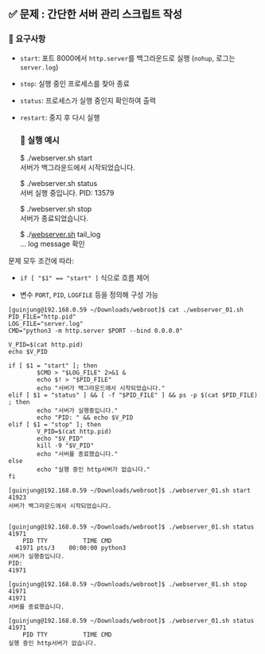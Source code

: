 ## **✅ 문제 : 간단한 서버 관리 스크립트 작성**

### **🔧 요구사항**

* `start`: 포트 8000에서 `http.server`를 백그라운드로 실행 (`nohup`, 로그는 `server.log`)

* `stop`: 실행 중인 프로세스를 찾아 종료

* `status`: 프로세스가 실행 중인지 확인하여 출력

* `restart`: 중지 후 다시 실행

  ### **🎯 실행 예시**

  $ ./webserver.sh start  
  서버가 백그라운드에서 시작되었습니다.  
    
  $ ./webserver.sh status  
  서버 실행 중입니다. PID: 13579  
    
  $ ./webserver.sh stop  
  서버가 종료되었습니다.  
    
  $ ./[webserver.sh](http://webserver.sh) tail\_log  
  … log message 확인


문제 모두 조건에 따라:

* `if [ "$1" == "start" ]` 식으로 흐름 제어

* 변수 `PORT`, `PID`, `LOGFILE` 등을 정의해 구성 가능


```
[guinjung@192.168.0.59 ~/Downloads/webroot]$ cat ./webserver_01.sh
PID_FILE="http.pid"
LOG_FILE="server.log"
CMD="python3 -m http.server $PORT --bind 0.0.0.0"

V_PID=$(cat http.pid)
echo $V_PID

if [ $1 = "start" ]; then
        $CMD > "$LOG_FILE" 2>&1 &
        echo $! > "$PID_FILE"
        echo "서버가 백그라운드에서 시작되었습니다."
elif [ $1 = "status" ] && [ -f "$PID_FILE" ] && ps -p $(cat $PID_FILE) ; then
        echo "서버가 실행중입니다."
        echo "PID: " && echo $V_PID
elif [ $1 = "stop" ]; then
        V_PID=$(cat http.pid)
        echo "$V_PID"
        kill -9 "$V_PID"
        echo "서버를 종료했습니다."
else
        echo "실행 중인 http서버가 없습니다."
fi

[guinjung@192.168.0.59 ~/Downloads/webroot]$ ./webserver_01.sh start
41923
서버가 백그라운드에서 시작되었습니다.


[guinjung@192.168.0.59 ~/Downloads/webroot]$ ./webserver_01.sh status
41971
    PID TTY          TIME CMD
  41971 pts/3    00:00:00 python3
서버가 실행중입니다.
PID:
41971

[guinjung@192.168.0.59 ~/Downloads/webroot]$ ./webserver_01.sh stop
41971
41971
서버를 종료했습니다.

[guinjung@192.168.0.59 ~/Downloads/webroot]$ ./webserver_01.sh status
41971
    PID TTY          TIME CMD
실행 중인 http서버가 없습니다.
```